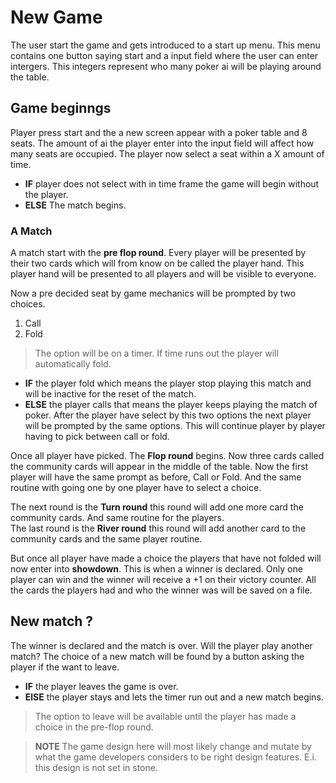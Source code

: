 # New Game
The user start the game and gets introduced to a start up menu.
This menu contains one button saying start and a input field where the user can enter intergers.
This integers represent who many poker ai will be playing around the table.

## Game beginngs 
Player press start and the a new screen appear with a poker table and 8 seats. 
The amount of ai the player enter into the input field will affect how many seats are occupied.
The player now select a seat within a X amount of time.
* **IF** player does not select with in time frame the game will begin without the player.
* **ELSE** The match begins.

### A Match
A match start with the **pre flop round**.
Every player will be presented by their two cards which will from know on be called the player hand.
This player hand will be presented to all players and will be visible to everyone.

Now a pre decided seat by game mechanics will be prompted by two choices.
1. Call
2. Fold
> The option will be on a timer. If time runs out the player will automatically fold.
- **IF** the player fold which means the player stop playing this match and will be inactive for the reset of the match.
- **ELSE** the player calls that means the player keeps playing the match of poker.
After the player have select by this two options the next player will be prompted by the same options.
This will continue player by player having to pick between call or fold.

Once all player have picked. The **Flop round** begins. Now three cards called the community cards will appear in the middle of
the table. Now the first player will have the same prompt as before, Call or Fold. 
And the same routine with going one by one player have to select a choice.

The next round is the **Turn round** this round will add one more card the community cards. And same routine for the players.<br>
The last round is the **River round** this round will add another card to the community cards and the same player routine.

But once all player have made a choice the players that have not folded will now enter into **showdown**.
This is when a winner is declared. Only one player can win and the winner will receive a +1 on their victory counter.
All the cards the players had and who the winner was will be saved on a file.

## New match ?
The winner is declared and the match is over. Will the player play another match?
The choice of a new match will be found by a button asking the player if the want to leave.
* **IF** the player leaves the game is over.
* **ElSE** the player stays and lets the timer run out and a new match begins.
> The option to leave will be available until the player has made a choice in the pre-flop round.

> **NOTE** The game design here will most likely change and mutate by what the game developers considers to be right design features.
> E.i. this design is not set in stone.
